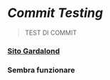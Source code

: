 # ***Commit Testing***	

>TEST DI COMMIT 
### [Sito Gardalond]('https://stivalestrappo.vooidd.repl.co')

### Sembra funzionare 
